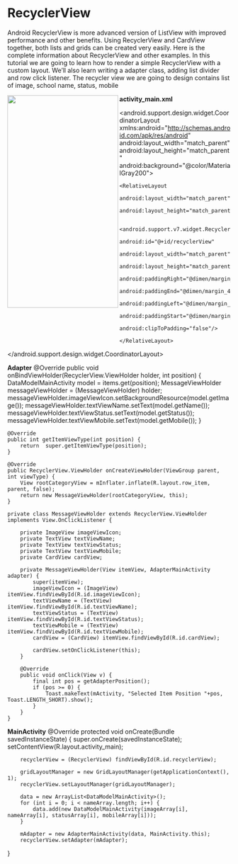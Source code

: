 # RecyclerView
Android RecyclerView is more advanced version of ListView with improved performance and other benefits. Using RecyclerView and CardView together, both lists and grids can be created very easily. Here is the complete information about RecyclerView and other examples.  In this tutorial we are going to learn how to render a simple RecyclerView with a custom layout. We’ll also learn writing a adapter class, adding list divider and row click listener. The recycler view we are going to design contains list of image, school name, status, mobile

<a href="url"><img src="https://raw.githubusercontent.com/sambhaji213/RecyclerView/master/screenshot/device-2016-10-25-105037.png" align="left" height="480" width="250" ></a>

**activity_main.xml**
<?xml version="1.0" encoding="utf-8"?>
<android.support.design.widget.CoordinatorLayout xmlns:android="http://schemas.android.com/apk/res/android"
    android:layout_width="match_parent"
    android:layout_height="match_parent"
    android:background="@color/MaterialGray200">

    <RelativeLayout
        android:layout_width="match_parent"
        android:layout_height="match_parent">

        <android.support.v7.widget.RecyclerView
            android:id="@+id/recyclerView"
            android:layout_width="match_parent"
            android:layout_height="match_parent"
            android:paddingRight="@dimen/margin_4"
            android:paddingEnd="@dimen/margin_4"
            android:paddingLeft="@dimen/margin_4"
            android:paddingStart="@dimen/margin_4"
            android:clipToPadding="false"/>

    </RelativeLayout>
</android.support.design.widget.CoordinatorLayout>


**Adapter**
    @Override
    public void onBindViewHolder(RecyclerView.ViewHolder holder, int position) {
        DataModelMainActivity model = items.get(position);
        MessageViewHolder messageViewHolder = (MessageViewHolder) holder;
        messageViewHolder.imageViewIcon.setBackgroundResource(model.getImage());
        messageViewHolder.textViewName.setText(model.getName());
        messageViewHolder.textViewStatus.setText(model.getStatus());
        messageViewHolder.textViewMobile.setText(model.getMobile());
    }

    @Override
    public int getItemViewType(int position) {
        return  super.getItemViewType(position);
    }

    @Override
    public RecyclerView.ViewHolder onCreateViewHolder(ViewGroup parent, int viewType) {
        View rootCategoryView = mInflater.inflate(R.layout.row_item, parent, false);
        return new MessageViewHolder(rootCategoryView, this);
    }

    private class MessageViewHolder extends RecyclerView.ViewHolder implements View.OnClickListener {

        private ImageView imageViewIcon;
        private TextView textViewName;
        private TextView textViewStatus;
        private TextView textViewMobile;
        private CardView cardView;

        private MessageViewHolder(View itemView, AdapterMainActivity adapter) {
            super(itemView);
            imageViewIcon = (ImageView) itemView.findViewById(R.id.imageViewIcon);
            textViewName = (TextView) itemView.findViewById(R.id.textViewName);
            textViewStatus = (TextView) itemView.findViewById(R.id.textViewStatus);
            textViewMobile = (TextView) itemView.findViewById(R.id.textViewMobile);
            cardView = (CardView) itemView.findViewById(R.id.cardView);

            cardView.setOnClickListener(this);
        }

        @Override
        public void onClick(View v) {
            final int pos = getAdapterPosition();
            if (pos >= 0) {
                Toast.makeText(mActivity, "Selected Item Position "+pos, Toast.LENGTH_SHORT).show();
            }
        }
    }
    
**MainActivity**
        @Override
        protected void onCreate(Bundle savedInstanceState) {
        super.onCreate(savedInstanceState);
        setContentView(R.layout.activity_main);

        recyclerView = (RecyclerView) findViewById(R.id.recyclerView);

        gridLayoutManager = new GridLayoutManager(getApplicationContext(), 1);
        recyclerView.setLayoutManager(gridLayoutManager);

        data = new ArrayList<DataModelMainActivity>();
        for (int i = 0; i < nameArray.length; i++) {
            data.add(new DataModelMainActivity(imageArray[i], nameArray[i], statusArray[i], mobileArray[i]));
        }

        mAdapter = new AdapterMainActivity(data, MainActivity.this);
        recyclerView.setAdapter(mAdapter);
   }
   

